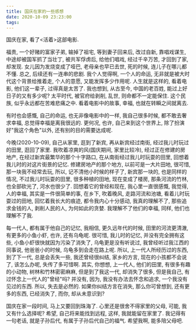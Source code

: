 ```yaml
---
title: 国庆在家的一些感想
date: 2020-10-09 23:23:00
tags:
---
```


国庆在家, 看了<活着>这部电影.

福贵, 一个好赌的富家子弟, 输掉了祖宅, 等到妻子回来后, 改过自新, 靠唱戏谋生, 中途却被国军抓了当壮丁, 被共军俘虏后, 给他们唱戏, 经过千辛万苦, 才回到了家, 却发现. 女儿因为发烧变成了哑巴, 老母亲也早已去世, 死的时候, 连儿子在哪儿都不懂.
总之, 后续还有一连串的悲剧. 我个人觉得啊, 一个人的命运, 无非就是被大时代这个背景给推着走, 个人的意愿, 又能发挥多少作用呢. 人生就是这样的, 看着电影, 他们这一辈子, 过得真是太苦了. 我也想到, 从古至今, 中国的老百姓, 能过上好日子的又有多少呢?
太平时代, 被官府给剥削, 乱世, 则命都不一定能保住. 这个民族, 似乎永远都在苦难悲痛之中. 看着电影中的故事, 幸福, 也就在转瞬之间就离去.

有时也会感慨, 自己的命运, 也无非像电影中的一样, 我自己很多时候, 都不敢去奢求幸福, 总觉得幸福是离我很远的. 更何况, 也许, 自己来到这个世界上, 除了扮演好"我这个角色"以外, 还有别的目的需要达成呢.

今晚(2020-10-09), 自己从家里, 逛到了新宾, 再从新宾经过南街, 经过我儿时玩过的田里, 逛回了家里.
我吹着凉爽的风(国庆期间, 家里比较冷), 经过正在修建的房地产, 在经过新宾最繁华的那个十字路口, 在从南街经过我儿时玩耍的田里, 回想着我儿时的对这片街景的记忆.
修建房地产的那个地方, 以前可是一大片田地, 很可惜, 那一块我不经常去玩, 所以, 记不清他小时候的样子了, 新宾那一块的, 也是同样的情况, 不过我儿时玩耍的田里, 很多种植的田地, 现在变成了楼房, 那条河流的竹林, 也全部砍光了, 河水也很少了. 回想着它的曾经和现在,
我心里一直很感慨, 我觉得, 人的幸福, 其实是一件很简单的事, 在乡下, 吹着晚风, 走路河流和池塘, 看着儿时玩耍过的田地, 回忆着我长大的痕迹, 都令我内心十分感动, 我真的理解不了, 那些追求金钱的人, 剥削人民的人, 为何如此的贪婪. 我理解不了他们的幸福, 同样, 他们也理解不了我.

每一代人, 都有属于他自己的记忆, 我相信, 更久远年代的时候, 田里的河流更清澈, 有更多的小鱼小虾, 也许, 还有乌龟呢. 很可惜, 我儿时的记忆, 并没有完全拥有这些, 小鱼小虾很快就因为污染了消失了, 乌龟更是没有听说过, 我曾经听过我江西的同事说, 他爸爸小的时候,
乌龟多到会走在路上呢. 所以, 上一代人所经历过的东西, 到了下一代, 总是会丢失一些, 我还曾经很纠结, 家乡的方言, 现在的小孩都不会说了, 该怎么办呢, 失传了多可惜啊. 其实, 你想想, 上一代人, 他们的田里, 有很多有趣的小动物,
树林和竹林密密麻麻, 但是到了我这一代, 却消失了很多, 但是我自己, 有过怀念上一代人的"曾经"吗? 并没有, 因为, 我没有办法去怀念和追求, 一个我没有见过的东西. 所以, 失去是必然的. 如果你纠结方言在消失, 那么你可曾想到, 还有更多的东西, 已经消失了, 而你, 却从未意识到?

国庆在家一段时间, 马上又要回到珠海了. 心里还是很舍不得家里的父母, 可能, 我又有什么选择呢? 希望, 自己将来能找到远程, 这样, 我就能留在家里了. 我记得有一句老话, 就是子孙后代, 有属于子孙后代自己的福气. 希望我啊, 能多陪父母吧.